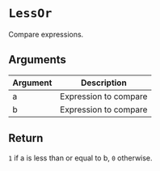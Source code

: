 # `LessOr`

Compare expressions.

## Arguments

| Argument | Description           |
| -------- | --------------------- |
| a        | Expression to compare |
| b        | Expression to compare |

## Return

`1` if a is less than or equal to b, `0` otherwise.
